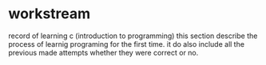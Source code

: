 # workstream
record of learning c (introduction to programming)
  this section describe the process of learnig programing for the first time. it do also include all the previous made attempts whether they were correct or no.
